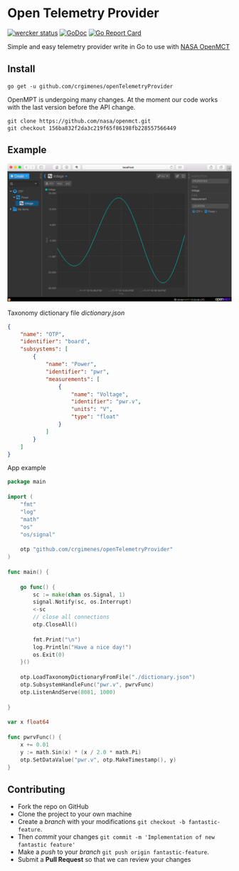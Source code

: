# Open Telemetry Provider

[![wercker status](https://app.wercker.com/status/8b9d7c2d939aaf7bdbe5ae392ae2d513/s/master "wercker status")](https://app.wercker.com/project/byKey/8b9d7c2d939aaf7bdbe5ae392ae2d513)
[![GoDoc](https://godoc.org/github.com/crgimenes/openTelemetryProvider?status.png)](https://godoc.org/github.com/crgimenes/openTelemetryProvider)
 [![Go Report Card](https://goreportcard.com/badge/github.com/crgimenes/openTelemetryProvider)](https://goreportcard.com/report/github.com/crgimenes/openTelemetryProvider)

Simple and easy telemetry provider write in Go to use with [NASA OpenMCT](https://nasa.github.io/openmct/)

## Install

```
go get -u github.com/crgimenes/openTelemetryProvider
```

OpenMPT is undergoing many changes. At the moment our code works with the last version before the API change.
```
git clone https://github.com/nasa/openmct.git
git checkout 156ba832f2da3c219f65f86198fb228557566449
```


## Example

![OpenMCT with openTelemetryProvider](img/openMCT.png)

Taxonomy dictionary file *dictionary.json*
```json
{
    "name": "OTP",
    "identifier": "board",
    "subsystems": [
        {
            "name": "Power",
            "identifier": "pwr",
            "measurements": [
                {
                    "name": "Voltage",
                    "identifier": "pwr.v",
                    "units": "V",
                    "type": "float"
                }
            ]
        }
    ]
}
```

App example

```go
package main

import (
	"fmt"
	"log"
	"math"
	"os"
	"os/signal"

	otp "github.com/crgimenes/openTelemetryProvider"
)

func main() {

	go func() {
		sc := make(chan os.Signal, 1)
		signal.Notify(sc, os.Interrupt)
		<-sc
		// close all connections
		otp.CloseAll()

		fmt.Print("\n")
		log.Println("Have a nice day!")
		os.Exit(0)
	}()

	otp.LoadTaxonomyDictionaryFromFile("./dictionary.json")
	otp.SubsystemHandleFunc("pwr.v", pwrvFunc)
	otp.ListenAndServe(8081, 1000)

}

var x float64

func pwrvFunc() {
	x += 0.01
	y := math.Sin(x) * (x / 2.0 * math.Pi)
	otp.SetDataValue("pwr.v", otp.MakeTimestamp(), y)
}
```

## Contributing

- Fork the repo on GitHub
- Clone the project to your own machine
- Create a *branch* with your modifications `git checkout -b fantastic-feature`.
- Then _commit_ your changes `git commit -m 'Implementation of new fantastic feature'`
- Make a _push_ to your _branch_ `git push origin fantastic-feature`.
- Submit a **Pull Request** so that we can review your changes
